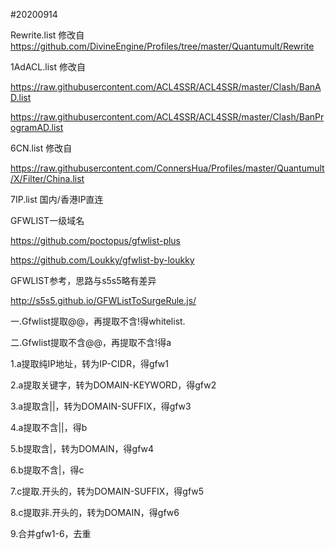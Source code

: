 #20200914

Rewrite.list 修改自
https://github.com/DivineEngine/Profiles/tree/master/Quantumult/Rewrite

1AdACL.list
修改自

https://raw.githubusercontent.com/ACL4SSR/ACL4SSR/master/Clash/BanAD.list

https://raw.githubusercontent.com/ACL4SSR/ACL4SSR/master/Clash/BanProgramAD.list

6CN.list 
修改自

https://raw.githubusercontent.com/ConnersHua/Profiles/master/Quantumult/X/Filter/China.list

7IP.list 国内/香港IP直连

GFWLIST一级域名

https://github.com/poctopus/gfwlist-plus

https://github.com/Loukky/gfwlist-by-loukky

GFWLIST参考，思路与s5s5略有差异

http://s5s5.github.io/GFWListToSurgeRule.js/

一.Gfwlist提取@@，再提取不含!得whitelist.

二.Gfwlist提取不含@@，再提取不含!得a

1.a提取纯IP地址，转为IP-CIDR，得gfw1

2.a提取关键字，转为DOMAIN-KEYWORD，得gfw2

3.a提取含||，转为DOMAIN-SUFFIX，得gfw3

4.a提取不含||，得b

5.b提取含|，转为DOMAIN，得gfw4

6.b提取不含|，得c

7.c提取.开头的，转为DOMAIN-SUFFIX，得gfw5

8.c提取非.开头的，转为DOMAIN，得gfw6

9.合并gfw1-6，去重
